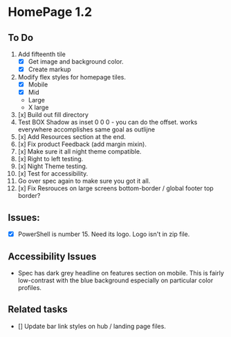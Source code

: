 # HomePage 1.2
## To Do
1. Add fifteenth tile
    - [x] Get image and background color.
    - [x] Create markup
1. Modify flex styles for homepage tiles.
    - [x] Mobile
    - [x] Mid
    - Large
    - X large
1. [x] Build out fill directory
1. Test BOX Shadow as inset 0 0 0 - you can do the offset. works everywhere accomplishes same goal as outlijne
1. [x] Add Resources section at the end.
1. [x] Fix product Feedback (add margin mixin).
1. [x] Make sure it all night theme compatible.
1. [x] Right to left testing.
1. [x] Night Theme testing.
1. [x] Test for accessibility.
1. Go over spec again to make sure you got it all.
1. [x] Fix Resrouces on large screens bottom-border / global footer top border?

## Issues:
- [x] PowerShell is number 15. Need its logo. Logo isn't in zip file.

## Accessibility Issues
- Spec has dark grey headline on features section on mobile. This is fairly low-contrast with the blue background especially on particular color profiles.

## Related tasks
- [] Update bar link styles on hub / landing page files.